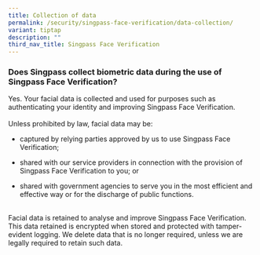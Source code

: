 ```yaml
---
title: Collection of data
permalink: /security/singpass-face-verification/data-collection/
variant: tiptap
description: ""
third_nav_title: Singpass Face Verification
---
```

<h3>Does Singpass collect biometric data during the use of Singpass Face Verification?</h3>
<p>Yes. Your facial data is collected and used for purposes such as authenticating
your identity and improving Singpass Face Verification.
<br>
<br>Unless prohibited by law, facial data may be:
<br>
</p>
<ul data-tight="true" class="tight">
<li>
<p>captured by relying parties approved by us to use Singpass Face Verification;</p>
</li>
<li>
<p>shared with our service providers in connection with the provision of
Singpass Face Verification to you; or</p>
</li>
<li>
<p>shared with government agencies to serve you in the most efficient and
effective way or for the discharge of public functions.</p>
</li>
</ul>
<p>
<br>Facial data is retained to analyse and improve Singpass Face Verification.
This data retained is encrypted when stored and protected with tamper-evident
logging. We delete data that is no longer required, unless we are legally
required to retain such data.</p>
